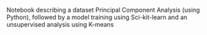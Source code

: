 Notebook describing a dataset Principal Component Analysis (using Python), followed by a model training using Sci-kit-learn and an unsupervised analysis using K-means
